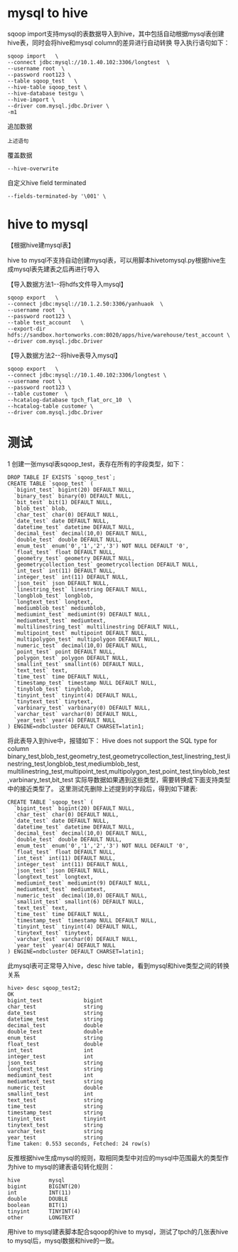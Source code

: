 # mysql to hive
sqoop import支持mysql的表数据导入到hive，其中包括自动根据mysql表创建hive表，同时会将hive和mysql column的差异进行自动转换
导入执行语句如下：
```shell
sqoop import   \
--connect jdbc:mysql://10.1.40.102:3306/longtest  \
--username root  \
--password root123 \
--table sqoop_test   \
--hive-table sqoop_test \
--hive-database testgu \
--hive-import \
--driver com.mysql.jdbc.Driver \
-m1
```
追加数据
```shell
上述语句
```

覆盖数据
```shell
--hive-overwrite 
```

自定义hive field terminated
```shell
--fields-terminated-by '\001' \
```

# hive to mysql

【根据hive建mysql表】

hive to mysql不支持自动创建mysql表，可以用脚本hivetomysql.py根据hive生成mysql表先建表之后再进行导入

【导入数据方法1--将hdfs文件导入mysql】
```shell
sqoop export   \
--connect jdbc:mysql://10.1.2.50:3306/yanhuaok  \
--username root  \
--password root123 \
--table test_account   \
--export-dir hdfs://sandbox.hortonworks.com:8020/apps/hive/warehouse/test_account \
--driver com.mysql.jdbc.Driver 
```
【导入数据方法2--将hive表导入mysql】
```shell
sqoop export   \
--connect jdbc:mysql://10.1.40.102:3306/longtest \
--username root \
--password root123 \
--table customer  \
--hcatalog-database tpch_flat_orc_10  \
--hcatalog-table customer \
--driver com.mysql.jdbc.Driver 
```

# 测试
1 创建一张mysql表sqoop_test，表存在所有的字段类型，如下：
```shell
DROP TABLE IF EXISTS `sqoop_test`;
CREATE TABLE `sqoop_test` (
  `bigint_test` bigint(20) DEFAULT NULL,
  `binary_test` binary(0) DEFAULT NULL,
  `bit_test` bit(1) DEFAULT NULL,
  `blob_test` blob,
  `char_test` char(0) DEFAULT NULL,
  `date_test` date DEFAULT NULL,
  `datetime_test` datetime DEFAULT NULL,
  `decimal_test` decimal(10,0) DEFAULT NULL,
  `double_test` double DEFAULT NULL,
  `enum_test` enum('0','1','2','3') NOT NULL DEFAULT '0',
  `float_test` float DEFAULT NULL,
  `geometry_test` geometry DEFAULT NULL,
  `geometrycollection_test` geometrycollection DEFAULT NULL,
  `int_test` int(11) DEFAULT NULL,
  `integer_test` int(11) DEFAULT NULL,
  `json_test` json DEFAULT NULL,
  `linestring_test` linestring DEFAULT NULL,
  `longblob_test` longblob,
  `longtext_test` longtext,
  `mediumblob_test` mediumblob,
  `mediumint_test` mediumint(9) DEFAULT NULL,
  `mediumtext_test` mediumtext,
  `multilinestring_test` multilinestring DEFAULT NULL,
  `multipoint_test` multipoint DEFAULT NULL,
  `multipolygon_test` multipolygon DEFAULT NULL,
  `numeric_test` decimal(10,0) DEFAULT NULL,
  `point_test` point DEFAULT NULL,
  `polygon_test` polygon DEFAULT NULL,
  `smallint_test` smallint(6) DEFAULT NULL,
  `text_test` text,
  `time_test` time DEFAULT NULL,
  `timestamp_test` timestamp NULL DEFAULT NULL,
  `tinyblob_test` tinyblob,
  `tinyint_test` tinyint(4) DEFAULT NULL,
  `tinytext_test` tinytext,
  `varbinary_test` varbinary(0) DEFAULT NULL,
  `varchar_test` varchar(0) DEFAULT NULL,
  `year_test` year(4) DEFAULT NULL
) ENGINE=ndbcluster DEFAULT CHARSET=latin1;
```
将此表导入到hive中，报错如下：
Hive does not support the SQL type for column binary_test,blob_test,geometry_test,geometrycollection_test,linestring_test,linestring_test,longblob_test,mediumblob_test,  multilinestring_test,multipoint_test,multipolygon_test,point_test,tinyblob_test,varbinary_test,bit_test
实际导数据如果遇到这些类型，需要转换成下面支持类型中的接近类型了。
这里测试先删除上述提到的字段后，得到如下建表:
```shell
CREATE TABLE `sqoop_test` (
  `bigint_test` bigint(20) DEFAULT NULL,
  `char_test` char(0) DEFAULT NULL,
  `date_test` date DEFAULT NULL,
  `datetime_test` datetime DEFAULT NULL,
  `decimal_test` decimal(10,0) DEFAULT NULL,
  `double_test` double DEFAULT NULL,
  `enum_test` enum('0','1','2','3') NOT NULL DEFAULT '0',
  `float_test` float DEFAULT NULL,
  `int_test` int(11) DEFAULT NULL,
  `integer_test` int(11) DEFAULT NULL,
  `json_test` json DEFAULT NULL,
  `longtext_test` longtext,
  `mediumint_test` mediumint(9) DEFAULT NULL,
  `mediumtext_test` mediumtext,
  `numeric_test` decimal(10,0) DEFAULT NULL,
  `smallint_test` smallint(6) DEFAULT NULL,
  `text_test` text,
  `time_test` time DEFAULT NULL,
  `timestamp_test` timestamp NULL DEFAULT NULL,
  `tinyint_test` tinyint(4) DEFAULT NULL,
  `tinytext_test` tinytext,
  `varchar_test` varchar(0) DEFAULT NULL,
  `year_test` year(4) DEFAULT NULL
) ENGINE=ndbcluster DEFAULT CHARSET=latin1;
```
此mysql表可正常导入hive，desc hive table，看到mysql和hive类型之间的转换关系
```shell
hive> desc sqoop_test2;
OK
bigint_test         	bigint
char_test           	string
date_test           	string
datetime_test       	string
decimal_test        	double
double_test         	double
enum_test           	string
float_test          	double
int_test            	int
integer_test        	int
json_test           	string
longtext_test       	string
mediumint_test      	int
mediumtext_test     	string
numeric_test        	double
smallint_test       	int
text_test           	string
time_test           	string
timestamp_test      	string
tinyint_test        	tinyint
tinytext_test       	string
varchar_test        	string
year_test           	string
Time taken: 0.553 seconds, Fetched: 24 row(s)
```
反推根据hive生成mysql的规则，取相同类型中对应的mysql中范围最大的类型作为hive to mysql的建表语句转化规则：
```shell
hive         mysql
bigint       BIGINT(20)
int          INT(11) 
double       DOUBLE
boolean      BIT(1)
tinyint      TINYINT(4)
other        LONGTEXT
```
用hive to mysql建表脚本配合sqoop的hive to mysql，测试了tpch的几张表hive to mysql后，mysql数据和hive的一致。

